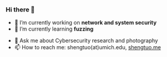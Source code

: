 ### Hi there 👋

- 🔭 I’m currently working on **network and system security**
- 🌱 I’m currently learning **fuzzing**
<!-- - 🤔 I’m looking for help with internships -->
- 💬 Ask me about Cybersecurity research and photography
- 📫 How to reach me: shengtuo(at)umich.edu, [shengtuo.me](https://shengtuo.me/)
<!-- - 👯 I’m looking to collaborate on ... -->
<!-- - 😄 Pronouns: ... -->
<!-- - ⚡ Fun fact: ... -->
